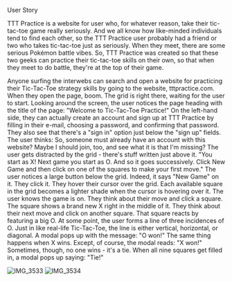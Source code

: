 User Story

TTT Practice is a website for user who, for whatever reason, take their tic-tac-toe game really seriously. And we all know how like-minded individuals tend to find each other, so the TTT Practice user probably had a friend or two who takes tic-tac-toe just as seriously. When they meet, there are some serious Pokémon battle vibes. So, TTT Practice was created so that these two geeks can practice their tic-tac-toe skills on their own, so that when they meet to do battle, they're at the top of their game.

Anyone surfing the interwebs can search and open a website for practicing their Tic-Tac-Toe strategy skills by going to the website, tttpractice.com.
When they open the page, boom. The grid is right there, waiting for the user to start.
Looking around the screen, the user notices the page heading with the title of the page: "Welcome to Tic-Tac-Toe Practice!"
On the left-hand side, they can actually create an account and sign up at TTT Practice by filling in their e-mail, choosing a password, and confirming that password.
They also see that there's a "sign in" option just below the "sign up" fields. The user thinks: So, someone must already have an account with this website? Maybe I should join, too, and see what it is that I'm missing?
The user gets distracted by the grid - there's stuff written just above it. 
"You start as X! Next game you start as O. And so it goes successively. Click New Game and then click on one of the squares to make your first move."
The user notices a large button below the grid. Indeed, it says "New Game" on it. They click it.
They hover their cursor over the grid. Each available square in the grid becomes a lighter shade when the cursor is hovering over it. The user knows the game is on.
They think about their move and click a square. The square shows a brand new X right in the middle of it.
They think about their next move and click on another square. That square reacts by featuring a big O.
At some point, the user forms a line of three incidences of O. Just in like real-life Tic-Tac-Toe, the line is either vertical, horizontal, or diagonal. A modal pops up with the message: "O won!"
The same thing happens when X wins. Except, of course, the modal reads: "X won!"
Sometimes, though, no one wins - it's a tie. When all nine squares get filled in, a modal pops up saying: "Tie!"


![IMG_3533](https://user-images.githubusercontent.com/57732727/126833822-fb448cf2-113c-4c41-b119-4741c9bb1e9c.jpg)
![IMG_3534](https://user-images.githubusercontent.com/57732727/126833840-6152ee86-acc5-485d-acc7-21cc309a88f6.jpg)

